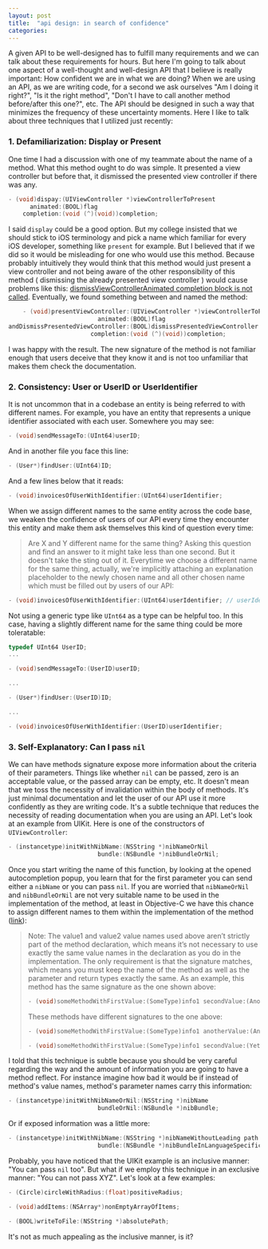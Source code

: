 ```yaml
---
layout: post
title:  "api design: in search of confidence"
categories: 
---
```

A given API to be well-designed has to fulfill many requirements and we can talk about these requirements for hours. But here I'm going to talk about one aspect of a well-thought and well-design API that I believe is really important: How confident we are in what we are doing?
When we are using an API, as we are writing code, for a second we ask ourselves "Am I doing it right?", "Is it the right method", "Don't I have to call another method before/after this one?", etc. The API should be designed in such a way that minimizes the frequency of these uncertainty moments. Here I like to talk about three techniques that I utilized just recently:

### 1. Defamiliarization: Display or Present
One time I had a discussion with one of my teammate about the name of a method. What this method ought to do was simple. It presented a view controller but before that, it dismissed the presented view controller if there was any.

``` objective-c
- (void)dispay:(UIViewController *)viewControllerToPresent 
      animated:(BOOL)flag 
    completion:(void (^)(void))completion;
```

I said `display` could be a good option. But my college insisted that we should stick to iOS terminology and pick a name which familiar for every iOS developer, something like `present` for example. But I believed that if we did so it would be misleading for one who would use this method. Because probably intuitively they would think that this method would just present a view controller and not being aware of the other responsibility of this method ( dismissing the already presented view controller ) would cause problems like this: [dismissViewControllerAnimated completion block is not called](https://stackoverflow.com/a/17320118/946835). Eventually, we found something between and named the method:
``` objective-c
    - (void)presentViewController:(UIViewController *)viewControllerToPresent 
                         animated:(BOOL)flag 
andDismissPresentedViewController:(BOOL)dismissPresentedViewController
                       completion:(void (^)(void))completion;
```
I was happy with the result. The new signature of the method is not familiar enough that users deceive that they know it and is not too unfamiliar that makes them check the documentation.

### 2. Consistency: User or UserID or UserIdentifier
It is not uncommon that in a codebase an entity is being referred to with different names. For example, you have an entity that represents a unique identifier associated with each user. Somewhere you may see:
``` objective-c
- (void)sendMessageTo:(UInt64)userID;
```
And in another file you face this line:
``` objective-c
- (User*)findUser:(UInt64)ID;
```
And a few lines below that it reads:
``` objective-c
- (void)invoicesOfUserWithIdentifier:(UInt64)userIdentifier;
```

When we assign different names to the same entity across the code base, we weaken the confidence of users of our API every time they encounter this entity and make them ask themselves this kind of question every time:
> Are X and Y different name for the same thing? 
Asking this question and find an answer to it might take less than one second. But it doesn't take the sting out of it. Everytime we choose a different name for the same thing, actually, we're implicitly attaching an explanation placeholder to the newly chosen name and all other chosen name which must be filled out by users of our API:
``` objective-c
- (void)invoicesOfUserWithIdentifier:(UInt64)userIdentifier; // userIdentifier is the same thing that userID is and the same thing that ...
```

Not using a generic type like `UInt64` as a type can be helpful too. In this case, having a slightly different name for the same thing could be more toleratable:

``` objective-c
typedef UInt64 UserID;
...

- (void)sendMessageTo:(UserID)userID;

...

- (User*)findUser:(UserID)ID;

...

- (void)invoicesOfUserWithIdentifier:(UserID)userIdentifier;
```


### 3. Self-Explanatory: Can I pass `nil`
We can have methods signature expose more information about the criteria of their parameters. Things like whether  `nil` can be passed, zero is an acceptable value, or the passed array can be empty, etc. It doesn't mean that we toss the necessity of invalidation within the body of methods. It's just minimal documentation and let the user of our API use it more confidently as they are writing code.
It's a subtle technique that reduces the necessity of reading documentation when you are using an API. Let's look at an example from UIKit. Here is one of the constructors of `UIViewController`:
``` Objective-C
- (instancetype)initWithNibName:(NSString *)nibNameOrNil 
                         bundle:(NSBundle *)nibBundleOrNil;
```
Once you start writing the name of this function, by looking at the opened autocompletion popup, you learn that for the first parameter you can send either a `nibName` or you can pass `nil`. If you are worried that `nibNameOrNil` and `nibBundleOrNil` are not very suitable name to be used in the implementation of the method, at least in Objective-C we have this chance to assign different names to them within the implementation of the method ([link](https://developer.apple.com/library/archive/documentation/Cocoa/Conceptual/ProgrammingWithObjectiveC/DefiningClasses/DefiningClasses.html)):

> Note: The value1 and value2 value names used above aren’t strictly part of the method declaration, which means it’s not necessary to use exactly the same value names in the declaration as you do in the implementation. The only requirement is that the signature matches, which means you must keep the name of the method as well as the parameter and return types exactly the same.
> As an example, this method has the same signature as the one shown above:
>
> ``` Objective-C
> - (void)someMethodWithFirstValue:(SomeType)info1 secondValue:(AnotherType)info2;
> ```
>
> These methods have different signatures to the one above:
>
> ``` Objective-C
> - (void)someMethodWithFirstValue:(SomeType)info1 anotherValue:(AnotherType)info2;
> ```
>
> ``` Objective-C
> - (void)someMethodWithFirstValue:(SomeType)info1 secondValue:(YetAnotherType)info2;
> ```

I told that this technique is subtle because you should be very careful regarding the way and the amount of information you are going to have a method reflect. For instance imagine how bad it would be if instead of method's value names, method's parameter names carry this information:
``` Objective-C
- (instancetype)initWithNibNameOrNil:(NSString *)nibName 
                         bundleOrNil:(NSBundle *)nibBundle;
```

Or if exposed information was a little more:
``` Objective-C
- (instancetype)initWithNibName:(NSString *)nibNameWithoutLeading path informationOrNil 
                         bundle:(NSBundle *)nibBundleInLanguageSpecificProjectDirectoriesOrResourcesDirectory. OrNil;
```

Probably, you have noticed that the UIKit example is an inclusive manner: "You can pass `nil` too". But what if we employ this technique in an exclusive manner: "You can not pass XYZ". Let's look at a few examples:

``` Objective-C
- (Circle)circleWithRadius:(float)positiveRadius;
```

``` Objective-C
- (void)addItems:(NSArray*)nonEmptyArrayOfItems;
```

``` Objective-C
- (BOOL)writeToFile:(NSString *)absolutePath;
```
It's not as much appealing as the inclusive manner, is it?
